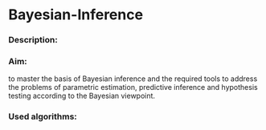 # Bayesian-Inference

### Description:


### Aim:
to master the basis of Bayesian inference and the required tools  to address the problems of parametric estimation, predictive inference and hypothesis testing according to the Bayesian viewpoint.

### Used algorithms:
